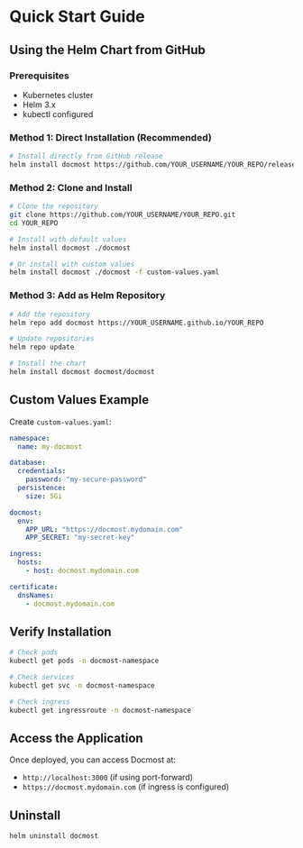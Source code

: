# Quick Start Guide

## Using the Helm Chart from GitHub

### Prerequisites
- Kubernetes cluster
- Helm 3.x
- kubectl configured

### Method 1: Direct Installation (Recommended)

```bash
# Install directly from GitHub release
helm install docmost https://github.com/YOUR_USERNAME/YOUR_REPO/releases/download/v0.1.0/docmost-0.1.0.tgz
```

### Method 2: Clone and Install

```bash
# Clone the repository
git clone https://github.com/YOUR_USERNAME/YOUR_REPO.git
cd YOUR_REPO

# Install with default values
helm install docmost ./docmost

# Or install with custom values
helm install docmost ./docmost -f custom-values.yaml
```

### Method 3: Add as Helm Repository

```bash
# Add the repository
helm repo add docmost https://YOUR_USERNAME.github.io/YOUR_REPO

# Update repositories
helm repo update

# Install the chart
helm install docmost docmost/docmost
```

## Custom Values Example

Create `custom-values.yaml`:

```yaml
namespace:
  name: my-docmost

database:
  credentials:
    password: "my-secure-password"
  persistence:
    size: 5Gi

docmost:
  env:
    APP_URL: "https://docmost.mydomain.com"
    APP_SECRET: "my-secret-key"

ingress:
  hosts:
    - host: docmost.mydomain.com

certificate:
  dnsNames:
    - docmost.mydomain.com
```

## Verify Installation

```bash
# Check pods
kubectl get pods -n docmost-namespace

# Check services
kubectl get svc -n docmost-namespace

# Check ingress
kubectl get ingressroute -n docmost-namespace
```

## Access the Application

Once deployed, you can access Docmost at:
- `http://localhost:3000` (if using port-forward)
- `https://docmost.mydomain.com` (if ingress is configured)

## Uninstall

```bash
helm uninstall docmost
``` 